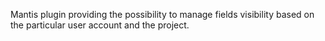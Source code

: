 Mantis plugin providing the possibility to manage fields visibility based on the particular user account and the project.